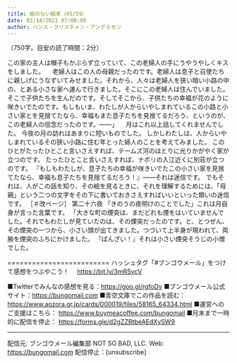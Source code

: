 ```yaml
---
title: 絵のない絵本（45/59）
date: 02/14/2021 07:00:00
author: ハンス・クリスチャン・アンデルセン
---
```


（750字。目安の読了時間：2分）

この家の主人は帽子もかぶらず立っていて、この老婦人の手にうやうやしくキスをしました。 　老婦人はこの人の母親だったのです。老婦人は息子と召使たちに親しげにうなずいてみせました。それから、人々は老婦人を狭い暗い小路の中の、とある小さな家へ運んで行きました。そこにこの老婦人は住んでいました。そこで子供たちを生んだのです。そしてそこから、子供たちの幸福が花のように咲きいでたのです。もしもいま、わたしが人からいやしまれているこの小路と小さい家とを見捨てたなら、幸福もまた息子たちを見捨てるだろう、というのが、この老婦人の信念だったのです。――」 　月はこれ以上話してくれませんでした。 今夜の月の訪れはあまりに短いものでした。 しかしわたしは、人からいやしまれているその狭い小路に住む年とった婦人のことを考えてみました。 このひとがたったひとこと言いさえすれば、テームズ河のほとりに光りかがやく家が立つのです。 たったひとこと言いさえすれば、ナポリの入江近くに別荘が立つのです。 『もしもわたしが、息子たちの幸福が咲きいでたこの小さい家を見捨てたなら、幸福も息子たちを見捨てるだろう！』――それは迷信です。 でもそれは、人がこの話を知り、その絵を見るときに、それを理解するためには、「母親」という二つの文字をその下に書いておきさえすればいいといった類いの迷信です。 ［＃改ページ］ 第二十六夜 「きのうの夜明けのことでした」これは月自身が言った言葉です。 「大きな町の煙突は、まだどれも煙をはいていませんでした。それでもわたしが見ていたのは、その煙突だったのです。と、とつぜん、その煙突の一つから、小さい頭が出てきました。つづいて上半身が現われて、両腕を煙突のふちにかけました。 『ばんざい！』それは小さい煙突そうじの小僧でした。

=========================
ハッシュタグ「#ブンゴウメール」をつけて感想をつぶやこう！　
https://bit.ly/3mRSvcV

■Twitterでみんなの感想を見る：https://goo.gl/rgfoDv
■ブンゴウメール公式サイト：https://bungomail.com
■青空文庫でこの作品を読む：https://www.aozora.gr.jp/cards/000019/files/58165_64334.html
■運営へのご支援はこちら： https://www.buymeacoffee.com/bungomail
■月末まで一時的に配信を停止： https://forms.gle/d2gZZBtbeAEdXySW9

-------
配信元: ブンゴウメール編集部
NOT SO BAD, LLC.
Web: https://bungomail.com
配信停止：[unsubscribe]

